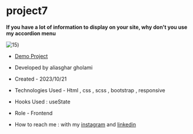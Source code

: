 # project7


**If you have a lot of information to display on your site, why don't you use my accordion menu**

![15](https://github.com/aliasghardev/project7/assets/144837096/b0485c4a-9bcf-48da-8c0d-e1df0735a880))

- [Demo Project](https://aliasghardev.github.io/project7/)

- Developed by aliasghar gholami

- Created - 2023/10/21

- Technologies Used - Html , css , scss , bootstrap , responsive

- Hooks Used : useState 

- Role - Frontend

- How to reach me : with my [instagram](https://www.instagram.com/aliasghar.gholami_dev) and [linkedin](https://www.linkedin.com/in/aliasghar-gholami-a1229a290)
